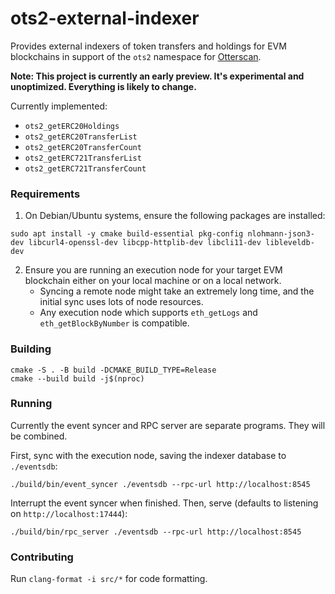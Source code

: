 # ots2-external-indexer
Provides external indexers of token transfers and holdings for EVM blockchains in support of the `ots2` namespace for [Otterscan](https://github.com/otterscan/otterscan).

**Note: This project is currently an early preview. It's experimental and unoptimized. Everything is likely to change.**

Currently implemented:
- `ots2_getERC20Holdings`
- `ots2_getERC20TransferList`
- `ots2_getERC20TransferCount`
- `ots2_getERC721TransferList`
- `ots2_getERC721TransferCount`

### Requirements

1. On Debian/Ubuntu systems, ensure the following packages are installed:
```
sudo apt install -y cmake build-essential pkg-config nlohmann-json3-dev libcurl4-openssl-dev libcpp-httplib-dev libcli11-dev libleveldb-dev
```

2. Ensure you are running an execution node for your target EVM blockchain either on your local machine or on a local network.
   - Syncing a remote node might take an extremely long time, and the initial sync uses lots of node resources.
   - Any execution node which supports `eth_getLogs` and `eth_getBlockByNumber` is compatible.

### Building

```
cmake -S . -B build -DCMAKE_BUILD_TYPE=Release
cmake --build build -j$(nproc)
```

### Running

Currently the event syncer and RPC server are separate programs. They will be combined.

First, sync with the execution node, saving the indexer database to `./eventsdb`:

```
./build/bin/event_syncer ./eventsdb --rpc-url http://localhost:8545
```

Interrupt the event syncer when finished. Then, serve (defaults to listening on `http://localhost:17444`):

```
./build/bin/rpc_server ./eventsdb --rpc-url http://localhost:8545
```

### Contributing

Run `clang-format -i src/*` for code formatting.
